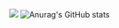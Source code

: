 
<a href="/" target="_blank"><img src="https://img.shields.io/badge/#E34F26?style=뱃지모양&logo=html5&logoColor=E34F26"/></a>
![Anurag's GitHub stats](https://github-readme-stats.vercel.app/api?username=rhakdkrehd&show_icons=true&theme=radical)
